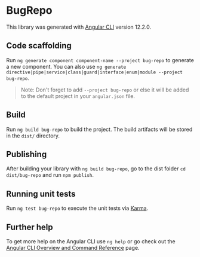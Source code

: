 # BugRepo

This library was generated with [Angular CLI](https://github.com/angular/angular-cli) version 12.2.0.

## Code scaffolding

Run `ng generate component component-name --project bug-repo` to generate a new component. You can also use `ng generate directive|pipe|service|class|guard|interface|enum|module --project bug-repo`.
> Note: Don't forget to add `--project bug-repo` or else it will be added to the default project in your `angular.json` file. 

## Build

Run `ng build bug-repo` to build the project. The build artifacts will be stored in the `dist/` directory.

## Publishing

After building your library with `ng build bug-repo`, go to the dist folder `cd dist/bug-repo` and run `npm publish`.

## Running unit tests

Run `ng test bug-repo` to execute the unit tests via [Karma](https://karma-runner.github.io).

## Further help

To get more help on the Angular CLI use `ng help` or go check out the [Angular CLI Overview and Command Reference](https://angular.io/cli) page.
